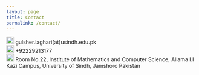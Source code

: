 ```yaml
---
layout: page
title: Contact
permalink: /contact/
---
```


<div stylesheet="float:left">
<img src="../images/email.svg" width="20px" />
gulsher.laghari(at)usindh.edu.pk
<div/>

<div stylesheet="float:left">
<img src="../images/phone.svg" width="20px" />
+92229213177
<div/>

<div stylesheet="float:left">
<img src="../images/location.svg" width="20px" />
Room No.22,
Institute of Mathematics and Computer Science,
Allama I.I Kazi Campus,
University of Sindh, Jamshoro
Pakistan
<div/>
